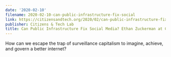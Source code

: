 ```yaml
---
date: '2020-02-10'
filename: 2020-02-10-can-public-infrastructure-fix-social
link: https://citizensandtech.org/2020/02/can-public-infrastructure-fix-social-media-ethan-zuckerman-at-cornell/
publisher: Citizens & Tech Lab
title: Can Public Infrastructure Fix Social Media? Ethan Zuckerman at Cornell
---
```


How can we escape the trap of surveillance capitalism to imagine, achieve, and govern a better internet?